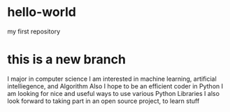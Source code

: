 # hello-world
my first repository
# this is a new branch
I major in computer science
I am interested in machine learning, artificial intelliegence, and Algorithm
Also I hope to be an efficient coder in Python
I am looking for nice and useful ways to use various Python Libraries
I also look forward to taking part in an open source project, to learn stuff
